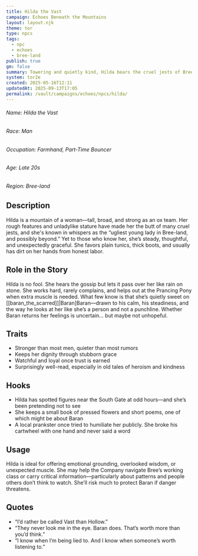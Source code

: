 ```yaml
---
title: Hilda the Vast
campaign: Echoes Beneath the Mountains
layout: layout.njk
theme: tor
type: npcs
tags:
  - npc
  - echoes
  - bree-land
publish: true
gm: false
summary: Towering and quietly kind, Hilda bears the cruel jests of Bree with dignity—and carries a soft spot for Baran.
system: tor2e
created: 2025-05-16T12:11
updatedAt: 2025-09-13T17:05
permalink: /vault/campaigns/echoes/npcs/hilda/
---
```

###### Name: Hilda the Vast  
###### Race: Man  
###### Occupation: Farmhand, Part-Time Bouncer  
###### Age: Late 20s  
###### Region: Bree-land  

## Description
Hilda is a mountain of a woman—tall, broad, and strong as an ox team. Her rough features and unladylike stature have made her the butt of many cruel jests, and she's known in whispers as the “ugliest young lady in Bree-land, and possibly beyond.” Yet to those who know her, she’s steady, thoughtful, and unexpectedly graceful. She favors plain tunics, thick boots, and usually has dirt on her hands from honest labor.

## Role in the Story
Hilda is no fool. She hears the gossip but lets it pass over her like rain on stone. She works hard, rarely complains, and helps out at the Prancing Pony when extra muscle is needed. What few know is that she’s quietly sweet on [[baran_the_scarred]]|Baran]Baran—drawn to his calm, his steadiness, and the way he looks at her like she’s a person and not a punchline. Whether Baran returns her feelings is uncertain… but maybe not unhopeful.

## Traits
- Stronger than most men, quieter than most rumors  
- Keeps her dignity through stubborn grace  
- Watchful and loyal once trust is earned  
- Surprisingly well-read, especially in old tales of heroism and kindness

## Hooks
- Hilda has spotted figures near the South Gate at odd hours—and she’s been pretending not to see  
- She keeps a small book of pressed flowers and short poems, one of which might be about Baran  
- A local prankster once tried to humiliate her publicly. She broke his cartwheel with one hand and never said a word

## Usage
Hilda is ideal for offering emotional grounding, overlooked wisdom, or unexpected muscle. She may help the Company navigate Bree’s working class or carry critical information—particularly about patterns and people others don’t think to watch. She’ll risk much to protect Baran if danger threatens.

## Quotes
- “I’d rather be called Vast than Hollow.”  
- “They never look me in the eye. Baran does. That’s worth more than you’d think.”  
- “I know when I’m being lied to. And I know when someone’s worth listening to.”
